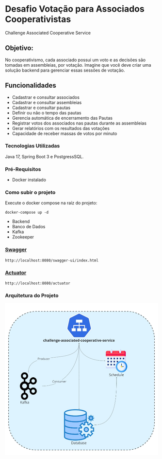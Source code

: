 # Desafio Votação para Associados Cooperativistas
Challenge Associated Cooperative Service

## Objetivo:
No cooperativismo, cada associado possui um voto e as decisões são tomadas em assembleias, por votação. Imagine que você deve criar uma solução backend para gerenciar essas sessões de votação.

## Funcionalidades
- Cadastrar e consultar associados
- Cadastrar e consultar assembleias
- Cadastrar  e consultar pautas
- Definir ou não o tempo das pautas
- Gerencia automática de encerramento das Pautas
- Registrar votos dos associados nas pautas durante as assembleias
- Gerar relatórios com os resultados das votações
- Capacidade de receber massas de votos por minuto

### Tecnologias Utilizadas
Java 17, Spring Boot 3 e PostgressSQL.

### Pré-Requisitos
- Docker instalado<br>

### Como subir o projeto
Execute o docker compose na raíz do projeto:
`````
docker-compose up -d
`````
- Backend
- Banco de Dados
- Kafka
- Zookeeper

### [Swagger](http://localhost:8080/swagger-ui/index.html)
`````
http://localhost:8080/swagger-ui/index.html
`````
### [Actuator](http://localhost:8080/actuator)
`````
http://localhost:8080/actuator
`````
### Arquitetura do Projeto
![architecture.jpg](architecture.jpg)
